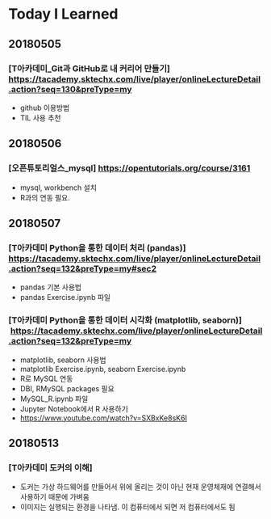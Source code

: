# Today I Learned

## 20180505
### [T아카데미_Git과 GitHub로 내 커리어 만들기]  https://tacademy.sktechx.com/live/player/onlineLectureDetail.action?seq=130&preType=my
- github 이용방법
- TIL 사용 추천

## 20180506
### [오픈튜토리얼스_mysql]  https://opentutorials.org/course/3161
- mysql, workbench 설치
- R과의 연동 필요.

## 20180507
### [T아카데미 Python을 통한 데이터 처리 (pandas)]  https://tacademy.sktechx.com/live/player/onlineLectureDetail.action?seq=132&preType=my#sec2
- pandas 기본 사용법
- pandas Exercise.ipynb 파일 

### [T아카데미 Python을 통한 데이터 시각화 (matplotlib, seaborn)]  https://tacademy.sktechx.com/live/player/onlineLectureDetail.action?seq=132&preType=my
- matplotlib, seaborn 사용법
- matplotlib Exercise.ipynb, seaborn Exercise.ipynb 
- R로 MySQL 연동
- DBI, RMySQL packages 필요
- MySQL_R.ipynb 파일
- Jupyter Notebook에서 R 사용하기
- https://www.youtube.com/watch?v=SXBxKe8sK6I

## 20180513
### [T아카데미 도커의 이해]
- 도커는 가상 하드웨어를 만들어서 위에 올리는 것이 아닌 현재 운영체재에 연결해서 사용하기 때문에 가벼움
- 이미지는 실행되는 환경을 나타냄. 이 컴퓨터에서 되면 저 컴퓨터에서도 됨
